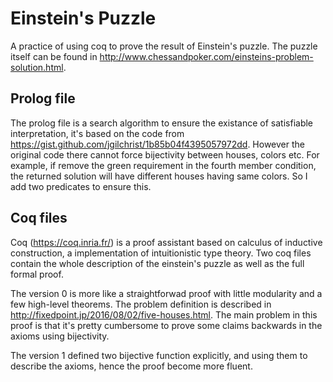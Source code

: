 # Einstein's Puzzle
A practice of using coq to prove the result of Einstein's puzzle. The puzzle itself can be found in http://www.chessandpoker.com/einsteins-problem-solution.html.

## Prolog file
The prolog file is a search algorithm to ensure the existance of satisfiable interpretation, it's based on the code from https://gist.github.com/jgilchrist/1b85b04f4395057972dd. However the original code there cannot force bijectivity between houses, colors etc. For example, if remove the green requirement in the fourth member condition, the returned solution will have different houses having same colors. So I add two predicates to ensure this.

## Coq files
Coq (https://coq.inria.fr/) is a proof assistant based on calculus of inductive construction, a implementation of intuitionistic type theory. Two coq files contain the whole description of the einstein's puzzle as well as the full formal proof.

The version 0 is more like a straightforwad proof with little modularity and a few high-level theorems. The problem definition is described in http://fixedpoint.jp/2016/08/02/five-houses.html. The main problem in this proof is that it's pretty cumbersome to prove some claims backwards in the axioms using bijectivity. 

The version 1 defined two bijective function explicitly, and using them to describe the axioms, hence the proof become more fluent.


